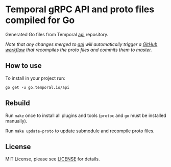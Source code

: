 # Temporal gRPC API and proto files compiled for Go

Generated Go files from Temporal [api](https://github.com/temporalio/api) repository.

_Note that any changes merged to [api](https://github.com/temporalio/api) will automatically trigger a [GitHub workflow](https://github.com/temporalio/api-go/blob/master/.github/workflows/update-proto.yml) that recompiles the proto files and commits them to master._

## How to use

To install in your project run:
```
go get -u go.temporal.io/api
```

## Rebuild

Run `make` once to install all plugins and tools (`protoc` and `go` must be installed manually).

Run `make update-proto` to update submodule and recompile proto files.

## License

MIT License, please see [LICENSE](LICENSE) for details.

